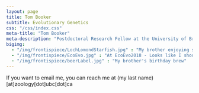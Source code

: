 ```yaml
---
layout: page
title: Tom Booker
subtitle: Evolutionary Genetics
css: "/css/index.css"
meta-title: "Tom Booker"
meta-description: "Postdoctoral Research Fellow at the University of British Columbia"
bigimg:
  - "/img/frontispiece/LochLomondStarfish.jpg" : "My brother enjoying some snow on Ben Lomond"
  - "/img/frontispiece/EcoEvo.jpg" : "At EcoEvo2018 - Looks like I should have brushed my hair!"
  - "/img/frontispiece/beerLabel.jpg" : "My brother's birthday brew"
---
```


If you want to email me, you can reach me at (my last name)[at]zoology[dot]ubc[dot]ca 